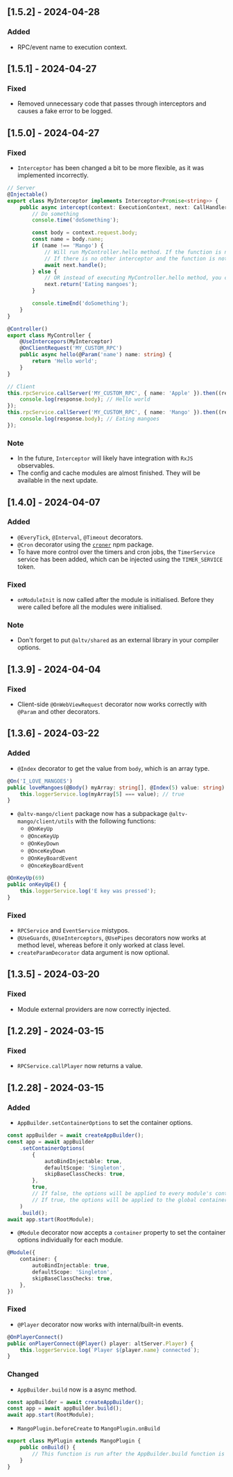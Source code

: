 ## [1.5.2] - 2024-04-28

### Added

-   RPC/event name to execution context.

## [1.5.1] - 2024-04-27

### Fixed

-   Removed unnecessary code that passes through interceptors and causes a fake error to be logged.

## [1.5.0] - 2024-04-27

### Fixed

-   `Interceptor` has been changed a bit to be more flexible, as it was implemented incorrectly.

```typescript
// Server
@Injectable()
export class MyInterceptor implements Interceptor<Promise<string>> {
    public async intercept(context: ExecutionContext, next: CallHandler) {
        // Do something
        console.time('doSomething');

        const body = context.request.body;
        const name = body.name;
        if (name !== 'Mango') {
            // Will run MyController.hello method. If the function is not executed, then the function can be run in another interceptor.
            // If there is no other interceptor and the function is not executed, then the function will never run. So basically RPC call will get a timeout.
            await next.handle();
        } else {
            // OR instead of executing MyController.hello method, you can return a different value.
            next.return('Eating mangoes');
        }

        console.timeEnd('doSomething');
    }
}

@Controller()
export class MyController {
    @UseIntercepors(MyInterceptor)
    @OnClientRequest('MY_CUSTOM_RPC')
    public async hello(@Param('name') name: string) {
        return 'Hello world';
    }
}

// Client
this.rpcService.callServer('MY_CUSTOM_RPC', { name: 'Apple' }).then((response) => {
    console.log(response.body); // Hello world
});
this.rpcService.callServer('MY_CUSTOM_RPC', { name: 'Mango' }).then((response) => {
    console.log(response.body); // Eating mangoes
});
```

### Note

-   In the future, `Interceptor` will likely have integration with `RxJS` observables.
-   The config and cache modules are almost finished. They will be available in the next update.

## [1.4.0] - 2024-04-07

### Added

-   `@EveryTick`, `@Interval`, `@Timeout` decorators.
-   `@Cron` decorator using the [`croner`](https://github.com/hexagon/croner) npm package.
-   To have more control over the timers and cron jobs, the `TimerService` service has been added, which can be injected using the `TIMER_SERVICE` token.

### Fixed

-   `onModuleInit` is now called after the module is initialised. Before they were called before all the modules were initialised.

### Note

-   Don't forget to put `@altv/shared` as an external library in your compiler options.

## [1.3.9] - 2024-04-04

### Fixed

-   Client-side `@OnWebViewRequest` decorator now works correctly with `@Param` and other decorators.

## [1.3.6] - 2024-03-22

### Added

-   `@Index` decorator to get the value from `body`, which is an array type.

```typescript
@On('I_LOVE_MANGOES')
public loveMangoes(@Body() myArray: string[], @Index(5) value: string) {
    this.loggerService.log(myArray[5] === value); // true
}
```

-   `@altv-mango/client` package now has a subpackage `@altv-mango/client/utils` with the following functions:
    -   `@OnKeyUp`
    -   `@OnceKeyUp`
    -   `@OnKeyDown`
    -   `@OnceKeyDown`
    -   `@OnKeyBoardEvent`
    -   `@OnceKeyBoardEvent`

```typescript
@OnKeyUp(69)
public onKeyUpE() {
    this.loggerService.log('E key was pressed');
}
```

### Fixed

-   `RPCService` and `EventService` mistypos.
-   `@UseGuards`, `@UseInterceptors`, `@UsePipes` decorators now works at method level, whereas before it only worked at class level.
-   `createParamDecorator` data argument is now optional.

## [1.3.5] - 2024-03-20

### Fixed

-   Module external providers are now correctly injected.

## [1.2.29] - 2024-03-15

### Fixed

-   `RPCService.callPlayer` now returns a value.

## [1.2.28] - 2024-03-15

### Added

-   `AppBuilder.setContainerOptions` to set the container options.

```typescript
const appBuilder = await createAppBuilder();
const app = await appBuilder
    .setContainerOptions(
        {
            autoBindInjectable: true,
            defaultScope: 'Singleton',
            skipBaseClassChecks: true,
        },
        true,
        // If false, the options will be applied to every module's container.
        // If true, the options will be applied to the global container.
    )
    .build();
await app.start(RootModule);
```

-   `@Module` decorator now accepts a `container` property to set the container options individually for each module.

```typescript
@Module({
    container: {
        autoBindInjectable: true,
        defaultScope: 'Singleton',
        skipBaseClassChecks: true,
    },
})
```

### Fixed

-   `@Player` decorator now works with internal/built-in events.

```typescript
@OnPlayerConnect()
public onPlayerConnect(@Player() player: altServer.Player) {
    this.loggerService.log(`Player ${player.name} connected`);
}
```

### Changed

-   `AppBuilder.build` now is a async method.

```typescript
const appBuilder = await createAppBuilder();
const app = await appBuilder.build();
await app.start(RootModule);
```

-   `MangoPlugin.beforeCreate` to `MangoPlugin.onBuild`

```typescript
export class MyPlugin extends MangoPlugin {
    public onBuild() {
        // This function is run after the AppBuilder.build function is started and before the app is initialised.
    }
}
```
